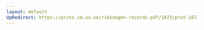 ```yaml
---
layout: default
UpRedirect: https://pruto.im.uu.se/riksdagen-records-pdf/1873/prot-1873--fk--402/prot-1873--fk--402_041.pdf
---
```

